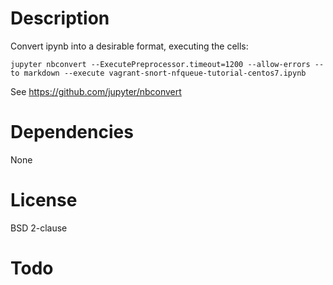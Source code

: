 # Description

Convert ipynb into a desirable format, executing the cells:

```
jupyter nbconvert --ExecutePreprocessor.timeout=1200 --allow-errors --to markdown --execute vagrant-snort-nfqueue-tutorial-centos7.ipynb
```

See https://github.com/jupyter/nbconvert


# Dependencies

None


# License

BSD 2-clause


# Todo
